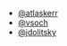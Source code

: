 
 - [@atlaskerr](https://www.github.com/atlaskerr)
 - [@vsoch](https://www.github.com/vsoch)
 - [@jdolitsky](https://www.github.com/jdolitsky)
